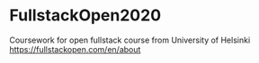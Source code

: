 # FullstackOpen2020
Coursework for open fullstack course from University of Helsinki https://fullstackopen.com/en/about
